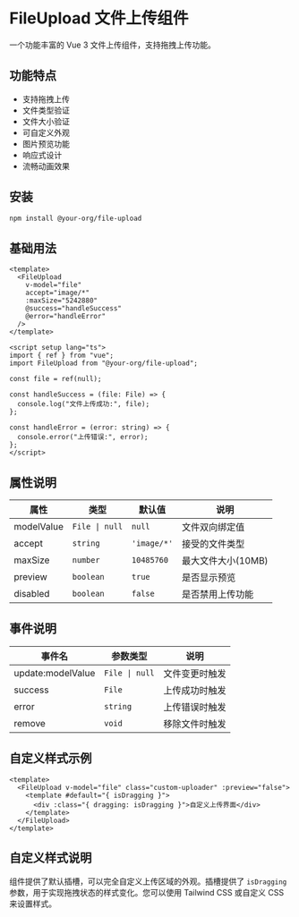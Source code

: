 # FileUpload 文件上传组件

一个功能丰富的 Vue 3 文件上传组件，支持拖拽上传功能。

## 功能特点

- 支持拖拽上传
- 文件类型验证
- 文件大小验证
- 可自定义外观
- 图片预览功能
- 响应式设计
- 流畅动画效果

## 安装

```bash
npm install @your-org/file-upload
```

## 基础用法

```vue
<template>
  <FileUpload
    v-model="file"
    accept="image/*"
    :maxSize="5242880"
    @success="handleSuccess"
    @error="handleError"
  />
</template>

<script setup lang="ts">
import { ref } from "vue";
import FileUpload from "@your-org/file-upload";

const file = ref(null);

const handleSuccess = (file: File) => {
  console.log("文件上传成功:", file);
};

const handleError = (error: string) => {
  console.error("上传错误:", error);
};
</script>
```

## 属性说明

| 属性       | 类型           | 默认值      | 说明               |
| ---------- | -------------- | ----------- | ------------------ |
| modelValue | `File \| null` | `null`      | 文件双向绑定值     |
| accept     | `string`       | `'image/*'` | 接受的文件类型     |
| maxSize    | `number`       | `10485760`  | 最大文件大小(10MB) |
| preview    | `boolean`      | `true`      | 是否显示预览       |
| disabled   | `boolean`      | `false`     | 是否禁用上传功能   |

## 事件说明

| 事件名            | 参数类型       | 说明           |
| ----------------- | -------------- | -------------- |
| update:modelValue | `File \| null` | 文件变更时触发 |
| success           | `File`         | 上传成功时触发 |
| error             | `string`       | 上传错误时触发 |
| remove            | `void`         | 移除文件时触发 |

## 自定义样式示例

```vue
<template>
  <FileUpload v-model="file" class="custom-uploader" :preview="false">
    <template #default="{ isDragging }">
      <div :class="{ dragging: isDragging }">自定义上传界面</div>
    </template>
  </FileUpload>
</template>
```

## 自定义样式说明

组件提供了默认插槽，可以完全自定义上传区域的外观。插槽提供了 `isDragging` 参数，用于实现拖拽状态的样式变化。您可以使用 Tailwind CSS 或自定义 CSS 来设置样式。

